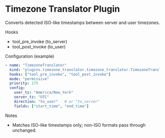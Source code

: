 # Timezone Translator Plugin

Converts detected ISO-like timestamps between server and user timezones.

Hooks
- tool_pre_invoke (to_server)
- tool_post_invoke (to_user)

Configuration (example)
```yaml
- name: "TimezoneTranslator"
  kind: "plugins.timezone_translator.timezone_translator.TimezoneTranslatorPlugin"
  hooks: ["tool_pre_invoke", "tool_post_invoke"]
  mode: "permissive"
  priority: 175
  config:
    user_tz: "America/New_York"
    server_tz: "UTC"
    direction: "to_user"   # or "to_server"
    fields: ["start_time", "end_time"]
```

Notes
- Matches ISO-like timestamps only; non-ISO formats pass through unchanged.

